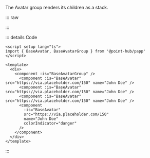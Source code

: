 The Avatar group renders its children as a stack.

::: raw

<AvatarGroup />

:::

::: details Code

```vue:line-numbers {7,17}
<script setup lang="ts">
import { BaseAvatar, BaseAvatarGroup } from '@point-hub/papp'
</script>

<template>
  <div>
    <component :is="BaseAvatarGroup" />
      <component :is="BaseAvatar" src="https://via.placeholder.com/150" name="John Doe" />
      <component :is="BaseAvatar" src="https://via.placeholder.com/150" name="John Doe" />
      <component :is="BaseAvatar" src="https://via.placeholder.com/150" name="John Doe" />
      <component
        :is="BaseAvatar"
        src="https://via.placeholder.com/150"
        name="John Doe"
        colorIndicator="danger"
      />
    </component>
  </div>
</template>
```

:::
